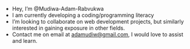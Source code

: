 -  Hey, I’m @Mudiwa-Adam-Rabvukwa
-  I am currently developing a coding/programming literacy
-  I’m looking to collaborate on web development projects, but similarly interested in gaining exposure in other fields.
-  Contact me on email at adamudiw@gmail.com, I would love to assist and learn.

<!---
Mudiwa-Adam-Rabvukwa/Mudiwa-Adam-Rabvukwa is a ✨ special ✨ repository because its `README.md` (this file) appears on your GitHub profile.
You can click the Preview link to take a look at your changes.
--->
